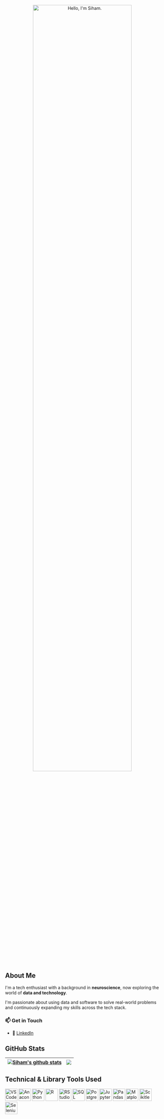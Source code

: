  <p align="center"><a href="https://sihamnimale.github.io"><img width="80%" alt="Hello, I'm Siham." src="assets/gh-readme-header.png" /></a></p>

## About Me

I'm a tech enthusiast with a background in **neuroscience**, now exploring the world of **data and technology**.

I'm passionate about using data and software to solve real-world problems and continuously expanding my skills across the tech stack.

### 📫 Get in Touch
- 💼 [LinkedIn](https://www.linkedin.com/in/sihamnimale/)

## GitHub Stats
| <a href="https://github.com/sihamnimale/github-readme-stats"><img align="center" src="https://github-readme-stats.vercel.app/api?username=sihamnimale&show_icons=true&include_all_commits=true&theme=gotham&hide_border=true" alt="Siham's github stats" /></a> | <a href="https://github.com/sihamnimale/github-readme-stats"><img align="center" src="https://github-readme-stats.vercel.app/api/top-langs/?username=sihamnimale&layout=compact&theme=gotham&hide_border=true" /></a> |
| ------------- | ------------- |

## Technical & Library Tools Used
<p align="left">
  <img src="https://cdn.jsdelivr.net/gh/devicons/devicon/icons/vscode/vscode-original.svg" alt="VSCode" width="40" height="40"/>
  <img src="https://cdn.jsdelivr.net/gh/devicons/devicon@latest/icons/anaconda/anaconda-original.svg" alt="Anaconda" width="40" height="40"/>
  <img src="https://cdn.jsdelivr.net/gh/devicons/devicon@latest/icons/python/python-original.svg" alt="Python" width="40" height="40"/>
  <img src="https://cdn.jsdelivr.net/gh/devicons/devicon/icons/r/r-original.svg" alt="R" width="40" height="40"/>
  <img src="https://cdn.jsdelivr.net/gh/devicons/devicon@latest/icons/rstudio/rstudio-original.svg" alt="RStudio" width="40" height="40"/>
  <img src="https://cdn.jsdelivr.net/gh/devicons/devicon@latest/icons/mysql/mysql-original-wordmark.svg" alt="SQL" width="40" height="40"/>
  <img src="https://cdn.jsdelivr.net/gh/devicons/devicon@latest/icons/postgresql/postgresql-original.svg" alt="PostgreSQL" width="40" height="40"/>     
  <img src="https://cdn.jsdelivr.net/gh/devicons/devicon/icons/jupyter/jupyter-original.svg" alt="Jupyter" width="40" height="40"/>
  <img src="https://cdn.jsdelivr.net/gh/devicons/devicon/icons/pandas/pandas-original.svg" alt="Pandas" width="40" height="40"/>
  <img src="https://cdn.jsdelivr.net/gh/devicons/devicon@latest/icons/matplotlib/matplotlib-original.svg" alt="Matplotlib" width="40" height="40"/>
  <img src="https://cdn.jsdelivr.net/gh/devicons/devicon@latest/icons/scikitlearn/scikitlearn-original.svg" alt="Scikitlearn" width="40" height="40"/>
  <img src="https://cdn.jsdelivr.net/gh/devicons/devicon@latest/icons/selenium/selenium-original.svg" alt="Selenium" width="40" height="40"/>
</p>
